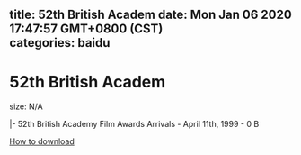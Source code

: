 
title: 52th British Academ
date: Mon Jan 06 2020 17:47:57 GMT+0800 (CST)    
categories: baidu
---

# 52th British Academ
size: N/A
 
 
|- 52th British Academy Film Awards Arrivals - April 11th, 1999 - 0 B

[How to download](https://bpcam.bemobtrk.com/go/2ceec3aa-1ca2-46d6-b9ff-aaa5c184517c?jno=5343)